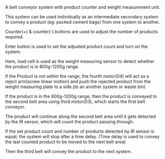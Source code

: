 A belt conveyor system with product counter and weight measurement unit.

This system can be used individually as an intermediate secondary system to convey a product (eg: packed cement bags) from one system to another.

Counter(+) & counter(-) buttons are used to adjust the number of products required.

Enter button is used to set the adjusted product count and turn on the system.

Here, load cell is used as the weight measuring sensor to detect whether the product is in 800g-1200g range.

If the Product is not within the range, the fourth motor(04) will act as a reject arm(screw linear motion) and push the rejected product from the weight measuring plate to a side.(to an another system or waste bin)

If the product is in the 800g-1200g range, then the product is conveyed to the second belt area using third motor(03), which starts the first belt conveyor.

The product will continue along the second belt area until it gets detected by the IR sensor, which will count the product passing through.

If the set product count and number of products detected by IR sensor is equal; the system will stop after a time delay. (Time delay is used to convey the last counted product to be moved to the next belt area)

Then the third belt will convey the product to the next system.
